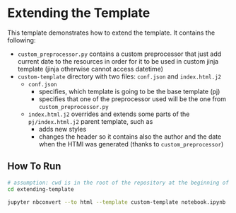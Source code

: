 # Extending the Template

This template demonstrates how to extend the template. It contains the following:

- `custom_preprocessor.py` contains a custom preprocessor that just add current date to the resources in order for it to be used in custom jinja template (jinja otherwise cannot access datetime)
- `custom-template` directory with two files: `conf.json` and `index.html.j2`
    - `conf.json`
        - specifies, which template is going to be the base template (pj)
        - specifies that one of the preprocessor used will be the one from `custom_preprocessor.py`
    - `index.html.j2` overrides and extends some parts of the `pj/index.html.j2` parent template, such as
        - adds new styles
        - changes the header so it contains also the author and the date when the HTMl was generated (thanks to `custom_preprocessor`)

## How To Run

```sh
# assumption: cwd is in the root of the repository at the beginning of these commands
cd extending-template

jupyter nbconvert --to html --template custom-template notebook.ipynb
```